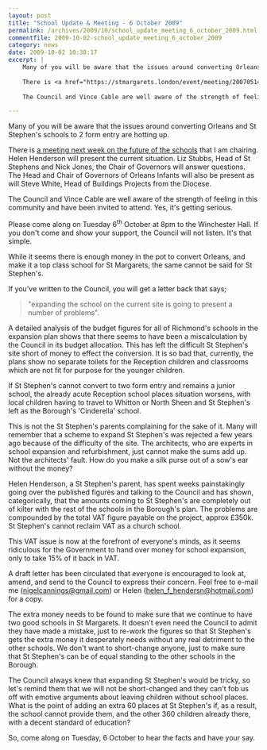 ```yaml
---
layout: post
title: "School Update & Meeting - 6 October 2009"
permalink: /archives/2009/10/school_update_meeting_6_october_2009.html
commentfile: 2009-10-02-school_update_meeting_6_october_2009
category: news
date: 2009-10-02 10:38:17
excerpt: |
    Many of you will be aware that the issues around converting Orleans and St Stephen's schools to 2 form entry are hotting up.
    
    There is <a href="https://stmargarets.london/event/meeting/200705142239">a meeting next week on the future of the schools</a> that I am chairing. Helen Henderson will present the current situation. Liz Stubbs, Head of St Stephens and Nick Jones, the Chair of Governors will answer questions. The Head and Chair of Governors of Orleans Infants will also be present as will Steve White, Head of Buildings Projects from the Diocese.
    
    The Council and Vince Cable are well aware of the strength of feeling in this community and have been invited to attend.  Yes, it's getting serious.

---
```


Many of you will be aware that the issues around converting Orleans and St Stephen's schools to 2 form entry are hotting up.

There is [a meeting next week on the future of the schools](/event/meeting/200705142239) that I am chairing. Helen Henderson will present the current situation. Liz Stubbs, Head of St Stephens and Nick Jones, the Chair of Governors will answer questions. The Head and Chair of Governors of Orleans Infants will also be present as will Steve White, Head of Buildings Projects from the Diocese.

The Council and Vince Cable are well aware of the strength of feeling in this community and have been invited to attend. Yes, it's getting serious.

Please come along on Tuesday 6<sup>th</sup> October at 8pm to the Winchester Hall. If you don't come and show your support, the Council will not listen. It's that simple.

While it seems there is enough money in the pot to convert Orleans, and make it a top class school for St Margarets, the same cannot be said for St Stephen's.

If you've written to the Council, you will get a letter back that says;

> "expanding the school on the current site is going to present a number of problems".

A detailed analysis of the budget figures for all of Richmond's schools in the expansion plan shows that there seems to have been a miscalculation by the Council in its budget allocation. This has left the difficult St Stephen's site short of money to effect the conversion. It is so bad that, currently, the plans show no separate toilets for the Reception children and classrooms which are not fit for purpose for the younger children.

If St Stephen's cannot convert to two form entry and remains a junior school, the already acute Reception school places situation worsens,
with local children having to travel to Whitton or North Sheen and St Stephen's left as the Borough's 'Cinderella' school.

This is not the St Stephen's parents complaining for the sake of it. Many will remember that a scheme to expand St Stephen's was rejected a few years ago because of the difficulty of the site. The architects, who are experts in school expansion and refurbishment, just cannot make the sums add up. Not the architects' fault. How do you make a silk purse out of a sow's ear without the money?

Helen Henderson, a St Stephen's parent, has spent weeks painstakingly going over the published figures and talking to the Council and has shown, categorically, that the amounts coming to St Stephen's are completely out of kilter with the rest of the schools in the Borough's plan. The problems are compounded by the total VAT figure payable on the project, approx £350k. St Stephen's cannot reclaim VAT as a church school.

This VAT issue is now at the forefront of everyone's minds, as it seems ridiculous for the Government to hand over money for school expansion, only to take 15% of it back in VAT.

A draft letter has been circulated that everyone is encouraged to look at, amend, and send to the Council to express their concern. Feel free to e-mail me ([nigelcannings@gmail.com](mailto:nigelcannings@gmail.com)) or Helen ([helen\_f\_hendersn@hotmail.com](mailto:helen_f_hendersn@hotmail.com)) for a copy.

The extra money needs to be found to make sure that we continue to have two good schools in St Margarets. It doesn't even need the Council to admit they have made a mistake, just to re-work the figures so that St Stephen's gets the extra money it desperately needs without any real detriment to the other schools. We don't want to short-change anyone, just to make sure that St Stephen's can be of equal standing to the other schools in the Borough.

The Council always knew that expanding St Stephen's would be tricky, so let's remind them that we will not be short-changed and they can't fob us off with emotive arguments about leaving children without school places. What is the point of adding an extra 60 places at St Stephen's if, as a result, the school cannot provide them, and the other 360 children already there, with a decent standard of education?

So, come along on Tuesday, 6 October to hear the facts and have your say.
